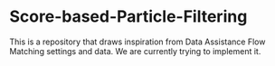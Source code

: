 # Score-based-Particle-Filtering
This is a repository that draws inspiration from Data Assistance Flow Matching settings and data. We are currently trying to implement it.
